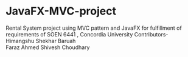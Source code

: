 # JavaFX-MVC-project
Rental System project using MVC pattern and JavaFX for fulfillment of requirements of SOEN 6441 , Concordia University
Contributors- 
  Himangshu Shekhar Baruah  
  Faraz Ahmed
  Shivesh Choudhary
